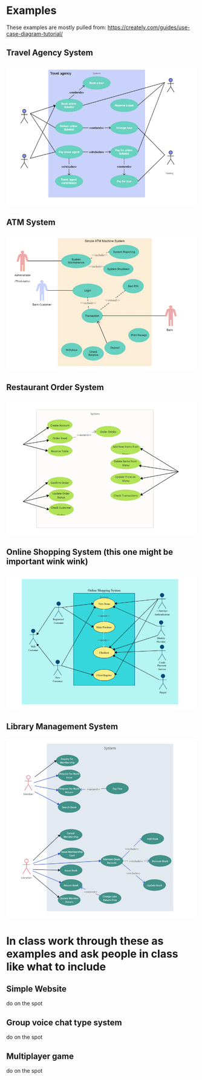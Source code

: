 
# Examples

These examples are mostly pulled from: https://creately.com/guides/use-case-diagram-tutorial/

## Travel Agency System


![ex_1.png](assets/ex_1.png)


## ATM System


![ex_2.png](assets/ex_2.png)


## Restaurant Order System


![ex_3.png](assets/ex_3.png)


## Online Shopping System (this one might be important wink wink)


![ex_4.png](assets/ex_4.png)


## Library Management System


![ex_5.png](assets/ex_5.png)


# In class work through these as examples and ask people in class like what to include

## Simple Website

do on the spot

## Group voice chat type system

do on the spot

## Multiplayer game

do on the spot

